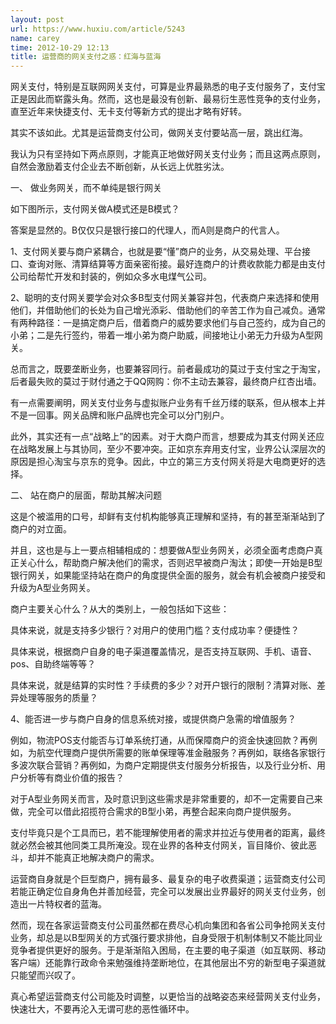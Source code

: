 ```yaml
---
layout: post
url: https://www.huxiu.com/article/5243
name: carey
time: 2012-10-29 12:13
title: 运营商的网关支付之惑：红海与蓝海
---
```

网关支付，特别是互联网网关支付，可算是业界最熟悉的电子支付服务了，支付宝正是因此而崭露头角。然而，这也是最没有创新、最易衍生恶性竞争的支付业务，直至近年来快捷支付、无卡支付等新方式的提出才略有好转。

其实不该如此。尤其是运营商支付公司，做网关支付要站高一层，跳出红海。

我认为只有坚持如下两点原则，才能真正地做好网关支付业务；而且这两点原则，自然会激励着支付企业去不断创新，从长远上优胜劣汰。

一、 做业务网关，而不单纯是银行网关

如下图所示，支付网关做A模式还是B模式？

答案是显然的。B仅仅只是银行接口的代理人，而A则是商户的代言人。

1、支付网关要与商户紧耦合，也就是要“懂”商户的业务，从交易处理、平台接口、查询对账、清算结算等方面亲密衔接。最好连商户的计费收款能力都是由支付公司给帮忙开发和封装的，例如众多水电煤气公司。

2、聪明的支付网关要学会对众多B型支付网关兼容并包，代表商户来选择和使用他们，并借助他们的长处为自己增光添彩、借助他们的辛苦工作为自己减负。通常有两种路径：一是搞定商户后，借着商户的威势要求他们与自己签约，成为自己的小弟；二是先行签约，带着一堆小弟为商户助威，间接地让小弟无力升级为A型网关。

总而言之，既要垄断业务，也要兼容同行。前者最成功的莫过于支付宝之于淘宝，后者最失败的莫过于财付通之于QQ网购：你不主动去兼容，最终商户红杏出墙。

有一点需要阐明，网关支付业务与虚拟账户业务有千丝万缕的联系，但从根本上并不是一回事。网关品牌和账户品牌也完全可以分门别户。

此外，其实还有一点“战略上”的因素。对于大商户而言，想要成为其支付网关还应在战略发展上与其协同，至少不要冲突。正如京东弃用支付宝，业界公认深层次的原因是担心淘宝与京东的竞争。因此，中立的第三方支付网关将是大电商更好的选择。

二、 站在商户的层面，帮助其解决问题

这是个被滥用的口号，却鲜有支付机构能够真正理解和坚持，有的甚至渐渐站到了商户的对立面。

并且，这也是与上一要点相辅相成的：想要做A型业务网关，必须全面考虑商户真正关心什么，帮助商户解决他们的需求，否则迟早被商户淘汰；即使一开始是B型银行网关，如果能坚持站在商户的角度提供全面的服务，就会有机会被商户接受和升级为A型业务网关。

商户主要关心什么？从大的类别上，一般包括如下这些：

具体来说，就是支持多少银行？对用户的使用门槛？支付成功率？便捷性？

具体来说，根据商户自身的电子渠道覆盖情况，是否支持互联网、手机、语音、pos、自助终端等等？

具体来说，就是结算的实时性？手续费的多少？对开户银行的限制？清算对账、差异处理等服务的质量？

4、能否进一步与商户自身的信息系统对接，或提供商户急需的增值服务？

例如，物流POS支付能否与订单系统打通，从而保障商户的资金快速回款？再例如，为航空代理商户提供所需要的账单保理等准金融服务？再例如，联络各家银行多波次联合营销？再例如，为商户定期提供支付服务分析报告，以及行业分析、用户分析等有商业价值的报告？

对于A型业务网关而言，及时意识到这些需求是非常重要的，却不一定需要自己来做，完全可以借此招揽符合需求的B型小弟，再整合起来向商户提供服务。

支付毕竟只是个工具而已，若不能理解使用者的需求并拉近与使用者的距离，最终就必然会被其他同类工具所淹没。现在业界的各种支付网关，盲目降价、彼此恶斗，却并不能真正地解决商户的需求。

运营商自身就是个巨型商户，拥有最多、最复杂的电子收费渠道；运营商支付公司若能正确定位自身角色并善加经营，完全可以发展出业界最好的网关支付业务，创造出一片特权者的蓝海。

然而，现在各家运营商支付公司虽然都在费尽心机向集团和各省公司争抢网关支付业务，却总是以B型网关的方式强行要求排他，自身受限于机制体制又不能比同业竞争者提供更好的服务。于是渐渐陷入困局，在主要的电子渠道（如互联网、移动客户端）还能靠行政命令来勉强维持垄断地位，在其他层出不穷的新型电子渠道就只能望而兴叹了。

真心希望运营商支付公司能及时调整，以更恰当的战略姿态来经营网关支付业务，快速壮大，不要再沦入无谓可悲的恶性循环中。

